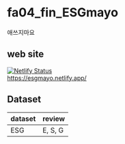 # fa04_fin_ESGmayo
애쓰지마요

## web site
[![Netlify Status](https://api.netlify.com/api/v1/badges/f3c8db6d-91c2-46d4-a8f1-fdd78b0bc93a/deploy-status)](https://app.netlify.com/sites/esgmayo/deploys) <br>
https://esgmayo.netlify.app/

## Dataset
| dataset | review |
|---------|--------|
| ESG     | E, S, G|
